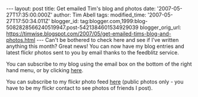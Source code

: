 \--- layout: post title: Get emailed Tim's blog and photos date: '2007-05-27T17:35:00.000Z' author: Tim Abell tags: modified\_time: '2007-05-27T17:50:34.011Z' blogger\_id: tag:blogger.com,1999:blog-5082828566240519947.post-5421384601534929039 blogger\_orig\_url: https://timwise.blogspot.com/2007/05/get-emailed-tims-blog-and-photos.html --- Can't be bothered to check here and see if I've written anything this month? Great news! You can now have my blog entries and latest flickr photos sent to you by email thanks to the feedblitz service.  
  
You can subscribe to my blog using the email box on the bottom of the right hand menu, or by clicking [here](http://www.feedblitz.com/f/?Sub=216154).  
  
You can subscribe to my flickr photo feed [here](http://www.feedblitz.com/f/?Sub=216268) (public photos only - you have to be my flickr contact to see photos of friends I post).